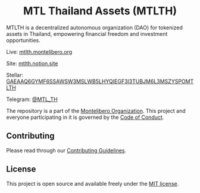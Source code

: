 <h1 align="center">MTL Thailand Assets (MTLTH)</h1>

MTLTH is a decentralized autonomous organization (DAO) for tokenized assets in Thailand, empowering financial freedom and investment opportunities.

Live: [mtlth.montelibero.org](https://mtlth.montelibero.org)

Site: [mtlth.notion.site](https://mtlth.notion.site/mtlth/MTL-Thailand-Assets-MTLTH-c5a3273ead4e4b48a4b06d8041e5f2b6)

Stellar: [GAEAAQ6GYMF6SSAWSW3MSLWB5LHYQIEGF3I3TUBJM6L3MSZYSPOMTLTH](https://stellar.expert/explorer/public/account/GAEAAQ6GYMF6SSAWSW3MSLWB5LHYQIEGF3I3TUBJM6L3MSZYSPOMTLTH)

Telegram: [@MTL_TH](https://t.me/MTL_TH)

The repository is a part of the [Montelibero Organization](https://github.com/montelibero-org). This project and everyone participating in it is governed by the [Code of Conduct](CODE_OF_CONDUCT.md).

## Contributing

Please read through our [Contributing Guidelines](CONTRIBUTING.md).

## License

This project is open source and available freely under the [MIT license](LICENSE.md).
